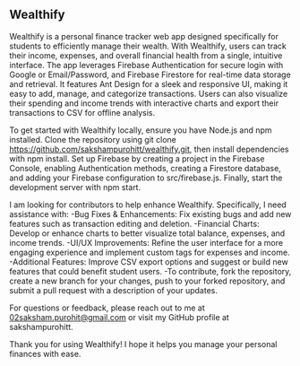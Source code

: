 <h2>Wealthify</h2>
Wealthify is a personal finance tracker web app designed specifically for students to efficiently manage their wealth. With Wealthify, users can track their income, expenses, and overall financial health from a single, intuitive interface. The app leverages Firebase Authentication for secure login with Google or Email/Password, and Firebase Firestore for real-time data storage and retrieval. It features Ant Design for a sleek and responsive UI, making it easy to add, manage, and categorize transactions. Users can also visualize their spending and income trends with interactive charts and export their transactions to CSV for offline analysis.

To get started with Wealthify locally, ensure you have Node.js and npm installed. Clone the repository using git clone https://github.com/sakshampurohitt/wealthify.git, then install dependencies with npm install. Set up Firebase by creating a project in the Firebase Console, enabling Authentication methods, creating a Firestore database, and adding your Firebase configuration to src/firebase.js. Finally, start the development server with npm start.

I am looking for contributors to help enhance Wealthify. Specifically, I need assistance with:
<l>
-Bug Fixes & Enhancements: Fix existing bugs and add new features such as transaction editing and deletion.
-Financial Charts: Develop or enhance charts to better visualize total balance, expenses, and income trends.
-UI/UX Improvements: Refine the user interface for a more engaging experience and implement custom tags for expenses and income.
-Additional Features: Improve CSV export options and suggest or build new features that could benefit student users.
-To contribute, fork the repository, create a new branch for your changes, push to your forked repository, and submit a pull request with a description of your updates.
</l>

For questions or feedback, please reach out to me at 02saksham.purohit@gmail.com or visit my GitHub profile at sakshampurohitt.

Thank you for using Wealthify! I hope it helps you manage your personal finances with ease.

